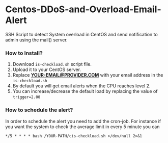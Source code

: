 # Centos-DDoS-and-Overload-Email-Alert
SSH Script to detect System overload in CentOS and send notification to admin using the mail() server.

### How to Install?
1. Download `is-checkload.sh` script file.
2. Upload it to your CentOS server.
3. Replace **YOUR-EMAIL@PROVIDER.COM** with your email address in the `is-checkload.sh`
4. By default you will get email alerts when the CPU reaches level 2.
5. You can increase/decrease the default load by replacing the value of `trigger=2.00`

### How to schedule the alert?
In order to schedule the alert you need to add the cron-job.
For instance if you want the system to check the average limit in every 5 minute you can 

`*/5 * * * * bash /YOUR-PATH/cis-checkload.sh >/dev/null 2>&1`
